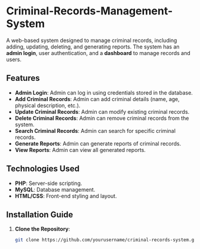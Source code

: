 # Criminal-Records-Management-System

A web-based system designed to manage criminal records, including adding, updating, deleting, and generating reports. The system has an **admin login**, user authentication, and a **dashboard** to manage records and users.

## Features

- **Admin Login**: Admin can log in using credentials stored in the database.
- **Add Criminal Records**: Admin can add criminal details (name, age, physical description, etc.).
- **Update Criminal Records**: Admin can modify existing criminal records.
- **Delete Criminal Records**: Admin can remove criminal records from the system.
- **Search Criminal Records**: Admin can search for specific criminal records.
- **Generate Reports**: Admin can generate reports of criminal records.
- **View Reports**: Admin can view all generated reports.

## Technologies Used

- **PHP**: Server-side scripting.
- **MySQL**: Database management.
- **HTML/CSS**: Front-end styling and layout.

## Installation Guide

1. **Clone the Repository**:
   ```bash
   git clone https://github.com/yourusername/criminal-records-system.git
